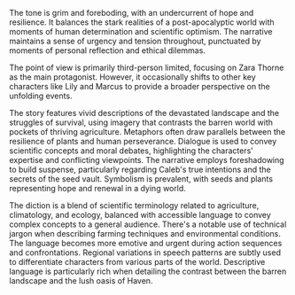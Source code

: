 
<tone>The tone is grim and foreboding, with an undercurrent of hope and resilience. It balances the stark realities of a post-apocalyptic world with moments of human determination and scientific optimism. The narrative maintains a sense of urgency and tension throughout, punctuated by moments of personal reflection and ethical dilemmas.</tone>

<pov>The point of view is primarily third-person limited, focusing on Zara Thorne as the main protagonist. However, it occasionally shifts to other key characters like Lily and Marcus to provide a broader perspective on the unfolding events.</pov>

<litdev>The story features vivid descriptions of the devastated landscape and the struggles of survival, using imagery that contrasts the barren world with pockets of thriving agriculture. Metaphors often draw parallels between the resilience of plants and human perseverance. Dialogue is used to convey scientific concepts and moral debates, highlighting the characters' expertise and conflicting viewpoints. The narrative employs foreshadowing to build suspense, particularly regarding Caleb's true intentions and the secrets of the seed vault. Symbolism is prevalent, with seeds and plants representing hope and renewal in a dying world.</litdev>

<lexchoice>The diction is a blend of scientific terminology related to agriculture, climatology, and ecology, balanced with accessible language to convey complex concepts to a general audience. There's a notable use of technical jargon when describing farming techniques and environmental conditions. The language becomes more emotive and urgent during action sequences and confrontations. Regional variations in speech patterns are subtly used to differentiate characters from various parts of the world. Descriptive language is particularly rich when detailing the contrast between the barren landscape and the lush oasis of Haven.</lexchoice>
